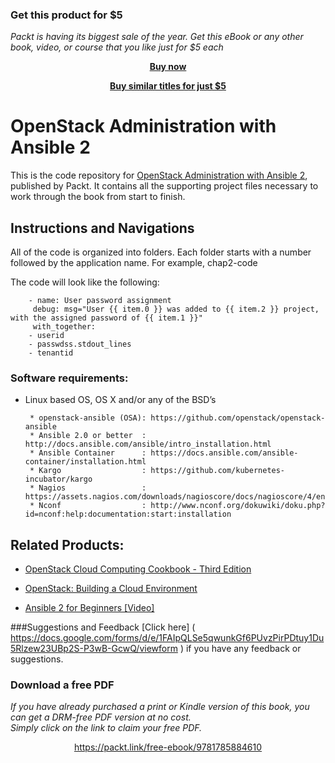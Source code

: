 
### Get this product for $5

<i>Packt is having its biggest sale of the year. Get this eBook or any other book, video, or course that you like just for $5 each</i>


<b><p align='center'>[Buy now](https://packt.link/9781785884610)</p></b>


<b><p align='center'>[Buy similar titles for just $5](https://subscription.packtpub.com/search)</p></b>


# OpenStack Administration with Ansible 2
This is the code repository for [OpenStack Administration with Ansible 2](https://www.packtpub.com/virtualization-and-cloud/openstack-administration-ansible-2-second-edition?utm_source=github&utm_medium=repository&utm_content=9781787121638), published by Packt. It contains all the supporting project files necessary to work through the book from start to finish.
## Instructions and Navigations
All of the code is organized into folders. Each folder starts with a number followed by the application name. For example, chap2-code

The code will look like the following:
       
        - name: User password assignment 
         debug: msg="User {{ item.0 }} was added to {{ item.2 }} project, with the assigned password of {{ item.1 }}" 
         with_together: 
        - userid 
        - passwdss.stdout_lines 
        - tenantid 

### Software requirements:

* Linux based OS, OS X and/or any of the BSD’s
       
       * openstack-ansible (OSA): https://github.com/openstack/openstack-ansible
       * Ansible 2.0 or better  : http://docs.ansible.com/ansible/intro_installation.html
       * Ansible Container      : https://docs.ansible.com/ansible-container/installation.html
       * Kargo                  : https://github.com/kubernetes-incubator/kargo
       * Nagios                 : https://assets.nagios.com/downloads/nagioscore/docs/nagioscore/4/en/quickstart.html
       * Nconf                  : http://www.nconf.org/dokuwiki/doku.php?id=nconf:help:documentation:start:installation
       
## Related Products:

* [OpenStack Cloud Computing Cookbook - Third Edition]( https://www.packtpub.com/virtualization-and-cloud/openstack-cloud-computing-cookbook-third-edition?utm_source=github&utm_medium=repository&utm_content=9781782174783 )

* [OpenStack: Building a Cloud Environment]( https://www.packtpub.com/virtualization-and-cloud/openstack-building-cloud-environment?utm_source=github&utm_medium=repository&utm_content=9781787123182 )

* [Ansible 2 for Beginners [Video]]( https://www.packtpub.com/networking-and-servers/ansible-2-beginners-video?utm_source=github&utm_medium=repository&utm_content=9781786465719 )

###Suggestions and Feedback
[Click here] ( https://docs.google.com/forms/d/e/1FAIpQLSe5qwunkGf6PUvzPirPDtuy1Du5Rlzew23UBp2S-P3wB-GcwQ/viewform ) if you have any feedback or suggestions.
### Download a free PDF

 <i>If you have already purchased a print or Kindle version of this book, you can get a DRM-free PDF version at no cost.<br>Simply click on the link to claim your free PDF.</i>
<p align="center"> <a href="https://packt.link/free-ebook/9781785884610">https://packt.link/free-ebook/9781785884610 </a> </p>